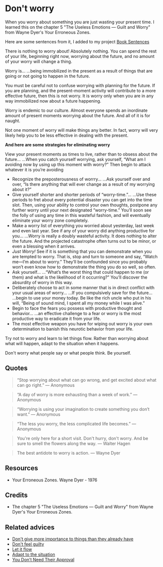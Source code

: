# Don't worry

When you worry about something you are just wasting your present time. I learned this on the chapter 5 "The Useless Emotions — Guilt and Worry" from Wayne Dyer's Your Erroneous Zones.

Here are some sentences from it, I added to my project [Book Sentences](https://github.com/reymon359/book-sentences/blob/master/books/your-erroneous-zones/README.md#5-the-useless-emotions--guilt-and-worry)

There is nothing to worry about! Absolutely nothing. You can spend the rest of your life, beginning right now, worrying about the future, and no amount of your worry will change a thing.

Worry is... ...being immobilized in the present as a result of things that are going or not going to happen in the future.

You must be careful not to confuse worrying with planning for the future. If you are planning, and the present-moment activity will contribute to a more effective future, then this is not worry. It is worry only when you are in any way immobilized now about a future happening.

Worry is endemic to our culture. Almost everyone spends an inordinate amount of present moments worrying about the future. And all of it is for naught.

Not one moment of worry will make things any better. In fact, worry will very likely help you to be less effective in dealing with the present.

**And here are some strategies for eliminating worry**

View your present moments as times to live, rather than to obsess about the future... ...When you catch yourself worrying, ask yourself, “What am I avoiding now by using up this moment with worry?” Then begin to attack whatever it is you’re avoiding

- Recognize the preposterousness of worrry... ...Ask yourself over and over, “Is there anything that will ever change as a result of my worrying about it?”
- Give yourself shorter and shorter periods of “worry-time.”... ...Use these periods to fret about every potential disaster you can get into the time slot. Then, using your ability to control your own thoughts, postpone any further worry until your next designated “worry-time.” You’ll soon see the folly of using any time in this wasteful fashion, and will eventually eliminate your worry zone completely.
- Make a worry list of everything you worried about yesterday, last week and even last year. See if any of your worry did anything productive for you... ...Worry is really a doubly wasteful activity. It does nothing to alter the future. And the projected catastrophe often turns out to be minor, or even a blessing when it arrives.
- _Just Worry!_ See if it is something that you can demonstrate when you are tempted to worry. That is, stop and turn to someone and say, “Watch me—I’m about to worry.” They’ll be confounded since you probably won’t even know how to demonstrate the thing you do so well, so often.
- Ask yourself... ...“What’s the worst thing that could happen to me (or them) and what is the likelihood of it occurring?” You’ll discover the absurdity of worry in this way.
- Deliberately choose to act in some manner that is in direct conflict with your usual areas of worry... ...If you compulsively save for the future... ...begin to use your money today. Be like the rich uncle who put in his will, “Being of sound mind, I spent all my money while I was alive.”
- Begin to face the fears you possess with productive thought and behavior... ...an effective challenge to a fear or worry is the most productive way to eradicate it from your life.
- The most effective weapon you have for wiping out worry is your own determination to banish this neurotic behavior from your life.

Try not to worry and learn to let things flow. Rather than worrying about what will happen, adapt to the situation when it happens.

Don't worry what people say or what people think. Be yourself.

## Quotes

> “Stop worrying about what can go wrong, and get excited about what can go right.” ― Anonymous

> “A day of worry is more exhausting than a week of work.” ― Anonymous

> “Worrying is using your imagination to create something you don’t want.” ― Anonymous

> “The less you worry, the less complicated life becomes.” ― Anonymous

> You're only here for a short visit. Don't hurry, don't worry. And be sure to smell the flowers along the way. ― Walter Hagen

> The best antidote to worry is action. ― Wayne Dyer

## Resources

- Your Erroneous Zones. Wayne Dyer - 1976

## Credits

- The chapter 5 "The Useless Emotions — Guilt and Worry" from Wayne Dyer's Your Erroneous Zones.

## Related advices

- [Don't give more importance to things than they already have](../Don't%20give%20more%20importance%20to%20things%20than%20they%20already%20have/index.md)
- [Don't feel guilty](../Don't%20feel%20guilty/index.md)
- [Let it flow](../Let%20it%20flow/index.md)
- [Adapt to the situation](../Adapt%20to%20the%20situation/index.md)
- [You Don’t Need Their Approval](../You%20don't%20need%20their%20approval/index.md)<br/>